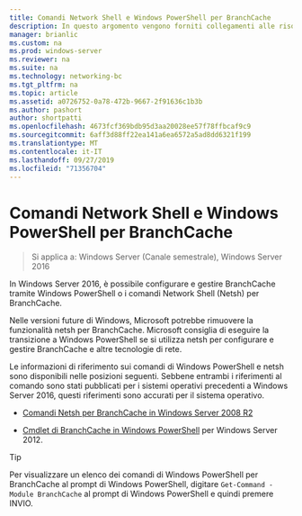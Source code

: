 ```yaml
---
title: Comandi Network Shell e Windows PowerShell per BranchCache
description: In questo argomento vengono forniti collegamenti alle risorse di riferimento di comando Network Shell e Windows PowerShell per BranchCache in Windows Server 2016
manager: brianlic
ms.custom: na
ms.prod: windows-server
ms.reviewer: na
ms.suite: na
ms.technology: networking-bc
ms.tgt_pltfrm: na
ms.topic: article
ms.assetid: a0726752-0a78-472b-9667-2f91636c1b3b
ms.author: pashort
author: shortpatti
ms.openlocfilehash: 4673fcf369bdb95d3aa20028ee57f78ffbcaf9c9
ms.sourcegitcommit: 6aff3d88ff22ea141a6ea6572a5ad8dd6321f199
ms.translationtype: MT
ms.contentlocale: it-IT
ms.lasthandoff: 09/27/2019
ms.locfileid: "71356704"
---
```

# <a name="branchcache-network-shell-and-windows-powershell-commands"></a>Comandi Network Shell e Windows PowerShell per BranchCache

>Si applica a: Windows Server (Canale semestrale), Windows Server 2016

In Windows Server 2016, è possibile configurare e gestire BranchCache tramite Windows PowerShell o i comandi Network Shell (Netsh) per BranchCache.  
  
Nelle versioni future di Windows, Microsoft potrebbe rimuovere la funzionalità netsh per BranchCache. Microsoft consiglia di eseguire la transizione a Windows PowerShell se si utilizza netsh per configurare e gestire BranchCache e altre tecnologie di rete.  
  
Le informazioni di riferimento sui comandi di Windows PowerShell e netsh sono disponibili nelle posizioni seguenti. Sebbene entrambi i riferimenti al comando sono stati pubblicati per i sistemi operativi precedenti a Windows Server 2016, questi riferimenti sono accurati per il sistema operativo.  
  
-   [Comandi Netsh per BranchCache in Windows Server 2008 R2](https://technet.microsoft.com/library/dd979561(v=ws.10))  
  
-   [Cmdlet di BranchCache in Windows PowerShell](https://technet.microsoft.com/library/hh848392.aspx) per Windows Server 2012.  
  
> [!TIP]  
> Per visualizzare un elenco dei comandi di Windows PowerShell per BranchCache al prompt di Windows PowerShell, digitare `Get-Command -Module BranchCache` al prompt di Windows PowerShell e quindi premere INVIO.  
  



